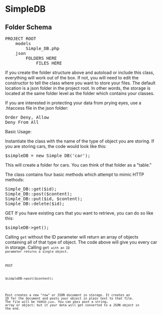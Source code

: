 SimpleDB
========

<h2>Folder Schema</h2>

<pre>
PROJECT ROOT
    models
        Simple_DB.php
    json
        FOLDERS HERE
            FILES HERE
</pre>
    
If you create the folder structure above and autoload or include this class, everything will work out of the box. 
If not, you will need to edit the constructor to tell the class where you want to store your files. The default 
location is a json folder in the project root. In other words, the storage is located at the same folder level as 
the folder which contains your classes.

If you are interested in protecting your data from prying eyes, use a .htaccess file in the json folder:

<pre>
Order Deny, Allow
Deny From All
</pre>

Basic Usage:

Instantiate the class with the name of the type of object you are storing. If you are storing cars, the code would look 
like this:

<pre>
$simpleDB = new Simple_DB('car');
</pre>

This will create a folder for cars. You can think of that folder as a "table."

The class contains four basic methods which attempt to mimic HTTP methods:

<pre>
Simple_DB::get($id);
Simple_DB::post($content);
Simple_DB::put($id, $content);
Simple_DB::delete($id);
</pre>

GET
If you have existing cars that you want to retrieve, you can do so like this:

<pre>
$simpleDB->get();
</pre>

Calling <code>get</code> without the ID parameter will return an array of objects containing all of that type of object. 
The code above will give you every car in storage. Calling <code>get<code> with an ID parameter returns a single object.

POST

<pre>
$simpleDB->post($content);
</pre>

Post creates a new "row" or JSON document in storage. It creates an ID for the document and posts your object in plain 
text to that file. The file will be <code>YOURID.json</code>. You can pass post a string, array or object; but it your 
data will get converted to a JSON object in the end.
